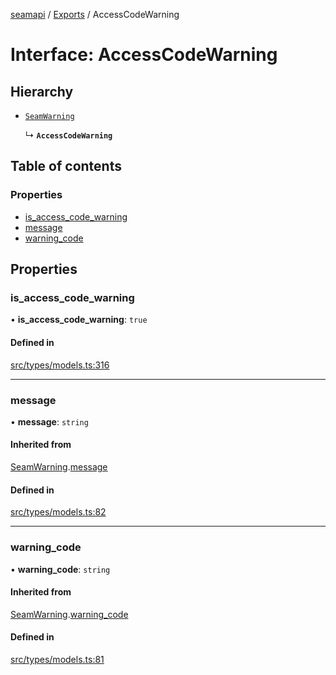 [seamapi](../README.md) / [Exports](../modules.md) / AccessCodeWarning

# Interface: AccessCodeWarning

## Hierarchy

- [`SeamWarning`](SeamWarning.md)

  ↳ **`AccessCodeWarning`**

## Table of contents

### Properties

- [is\_access\_code\_warning](AccessCodeWarning.md#is_access_code_warning)
- [message](AccessCodeWarning.md#message)
- [warning\_code](AccessCodeWarning.md#warning_code)

## Properties

### is\_access\_code\_warning

• **is\_access\_code\_warning**: ``true``

#### Defined in

[src/types/models.ts:316](https://github.com/seamapi/javascript/blob/main/src/types/models.ts#L316)

___

### message

• **message**: `string`

#### Inherited from

[SeamWarning](SeamWarning.md).[message](SeamWarning.md#message)

#### Defined in

[src/types/models.ts:82](https://github.com/seamapi/javascript/blob/main/src/types/models.ts#L82)

___

### warning\_code

• **warning\_code**: `string`

#### Inherited from

[SeamWarning](SeamWarning.md).[warning_code](SeamWarning.md#warning_code)

#### Defined in

[src/types/models.ts:81](https://github.com/seamapi/javascript/blob/main/src/types/models.ts#L81)
